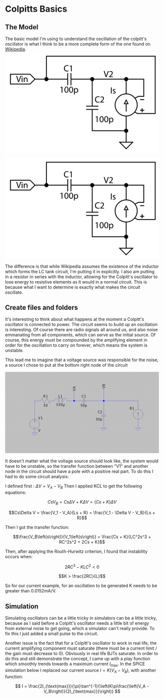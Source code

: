 # Colpitts Basics

## The Model
The basic model I'm using to understand the oscillation of the colpitt's oscillator is what I think to be a more complete form of the one found on [Wikipedia](https://en.wikipedia.org/wiki/Colpitts_oscillator).
![Alt text](images/colpitts_wikipedia.png "Basic Wikipedia Version")

![Alt text](images/colpitts_wikipedia.png "My Version")

The difference is that while Wikipedia assumes the existence of the inductor which forms the LC tank circuit, I'm putting it in explicitly.  I also am putting in a resistor in series with the inductor, allowing for the Colpitt's oscillator to lose energy to resistive elements as it would in a normal circuit.  This is because  what I want to determine is exactly what makes the circuit oscillate.

## Create files and folders

It's interesting to think about what happens at the moment a Colpitt's oscillator is connected to power.  The circuit seems to build up an oscillation is interesting.  Of course there are radio signals all around us, and also noise emmanating from all components, which can serve as the initial source.  Of course, this energy must be compounded by the amplifying element in order for the oscillation to carry on forever, which means the system is unstable. 

This lead me to imagine that a voltage source was responsible for the noise, a source I chose to put at the bottom right node of the circuit

![Alt text](images/model_with_source.png "Basic Wikipedia Version")

It doesn't matter what the voltage source should look like, the system would have to be unstable, so the transfer function between "V1" and another node in the circuit should have a pole with a positive real part.
To do this I had to do some circuit analysis:

I defined first : $\Delta V = V_A - V_B$
Then I applied KCL to get the following equations:

$$CsV_B = Cs\Delta V + K\Delta V = (Cs + K)\Delta V$$

$$Cs\Delta V = \frac{V_1 - V_A}{Ls + R} = \frac{V_1 - \Delta V - V_B}{Ls + R}$$

Then I got the transfer function:

$$\frac{V_B\left(s\right)}{V_1\left(s\right)} = \frac{Cs + K}{LC^2s^3 + RC^2s^2 + 2Cs + K}$$

Then, after applying the Routh-Hurwitz criterion, I found that instability occurs when:

$$2RC^3 - KLC^2 < 0$$

$$K > \frac{2RC}{L}$$

So for our current example, for an oscillation to be generated K needs to be greater than 0.0152mA/V.

## Simulation

Simulating oscillators can be a little tricky in simulators can be a little tricky, because as I said before a Colpitt's oscillator needs a little bit of energy from external noise to get going, which a simulator can't really provide.  To fix this I just added a small pulse to the circuit.

Another issue is the fact that for a Colpitt's oscillator to work in real life, the current amplifying component must saturate (there must be a current limit / the gain must decrease to 0).  Obviously in real life BJTs saturate.  In order to do this and still demonstrate the concept, I came up with a play function which smoothly trends towards a maximum current $I_{\text{max}}$.  In the SPICE simulation below I replaced our current source $I = K(V_A - V_B)$, with another function:

$$ I = \frac{2I_{\text{max}}}{\pi}\tan^{-1}{\left(K\pi\frac{\left(V_A - V_B\right)}{2I_{\text{max}}}\right)} $$

